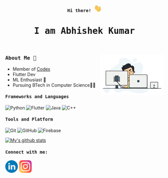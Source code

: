 <p align="center"><samp><b> Hi there! <img src="https://raw.githubusercontent.com/iamAbhishekkumar/iamAbhishekkumar/main/assets/hello.gif" width="25px"> </b></samp></p>
<p align="center"><h1 align="center"><samp> I am Abhishek Kumar </samp></h1></p>
<br>
<div>
<img align="right" src="https://raw.githubusercontent.com/iamAbhishekkumar/iamAbhishekkumar/main/assets/computer.gif" width="40%"/>
  
### <samp> About Me 🔭 
- Member of [Codex](https://github.com/codex-iter) 
- Flutter Dev
- ML Enthusiast 🤖 
- Pursuing BTech in Computer Science👨‍🎓
</div>

<h4><b><samp>Frameworks and Languages</samp></b></h4>

![Python](https://img.shields.io/badge/Python-3776AB?style=flat-square&logo=Python&logoColor=white)
![Flutter](https://img.shields.io/badge/Dart-2bb7f6?style=flat-square&logo=Dart&logoColor=white)
![Java](https://img.shields.io/badge/Java-ea2d2f?style=flat-square&logo=java&logoColor=ffffff)
![C++](https://img.shields.io/badge/C++-649ad2?style=flat-square&logo=c%2B%2B&logoColor=white)

<h4><b><samp>Tools and Platform</samp></b></h4>

![Git](https://img.shields.io/badge/Git-F05032?style=flat-square&logo=Git&logoColor=white)
![GitHub](https://img.shields.io/badge/GitHub-181717?style=flat-square&logo=github)
![Firebase](https://img.shields.io/badge/Firebase-ffcb2c?style=flat-square&logo=Firebase&logoColor=white)

[![My's github stats](https://github-readme-stats.vercel.app/api?username=iamAbhishekkumar&show_icons=truetheme=radical&hide=stars)](https://github.com/anuraghazra/github-readme-stats)

<h4><b><samp>Connect with me:</samp></b></h4>

[<img src="https://raw.githubusercontent.com/iamAbhishekkumar/iamAbhishekkumar/main/assets/linkedin.png" width="40px">](https://www.linkedin.com/in/abhishek-kumar-531512176/)
[<img src="https://raw.githubusercontent.com/iamAbhishekkumar/iamAbhishekkumar/main/assets/instagram.png" width="40px">](https://www.instagram.com/im.abhishek.kumar/)


